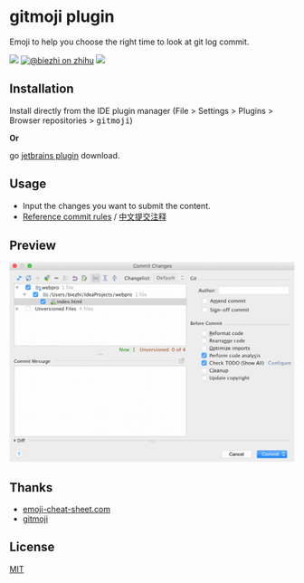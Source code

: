 # gitmoji plugin

Emoji to help you choose the right time to look at git log commit.

[![](https://img.shields.io/badge/license-MIT-FF0080.svg)](https://github.com/biezhi/gitmoji-plugin/blob/master/LICENSE)
[![@biezhi on zhihu](https://img.shields.io/badge/zhihu-%40biezhi-red.svg)](https://www.zhihu.com/people/biezhi)
[![](https://img.shields.io/github/followers/biezhi.svg?style=social&label=Follow%20Me)](https://github.com/biezhi)

## Installation

Install directly from the IDE plugin manager (File > Settings > Plugins > Browser repositories > <kbd>gitmoji</kbd>)

**Or**

go [jetbrains plugin](https://plugins.jetbrains.com/plugin/10315-gitmoji) download.

## Usage

- Input the changes you want to submit the content.
- [Reference commit rules](https://gitmoji.carloscuesta.me) / [中文提交注释](https://gitmoji.surge.sh/)

## Preview

![](screenshot/example.gif)

## Thanks

- [emoji-cheat-sheet.com](https://github.com/WebpageFX/emoji-cheat-sheet.com)
- [gitmoji](https://gitmoji.carloscuesta.me/)

## License

[MIT](https://github.com/biezhi/gitmoji-plugin/blob/master/LICENSE)